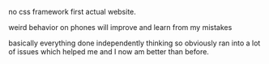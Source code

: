 no css framework first actual website.

weird behavior on phones will improve and learn from my mistakes

basically everything done independently thinking so obviously ran into a lot of issues which helped me and I now am better than before.
